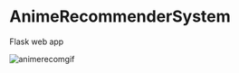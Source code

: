 # AnimeRecommenderSystem

Flask web app

![animerecomgif](https://user-images.githubusercontent.com/64649488/208632135-e5d5293b-d104-4b7b-a0e7-098f90ab311c.gif)
